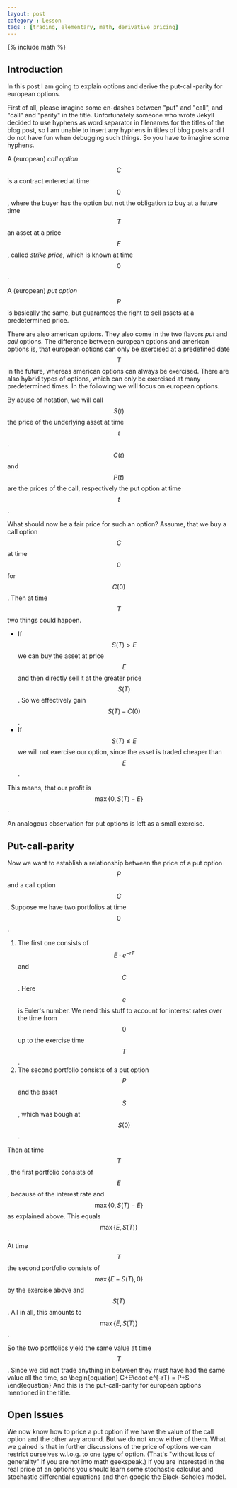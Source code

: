 ```yaml
---
layout: post
category : Lesson
tags : [trading, elementary, math, derivative pricing]
---
```

{% include math %}

## Introduction
In this post I am going to explain options and derive the put-call-parity for european options.

First of all, please imagine some en-dashes between "put" and "call", and "call" and "parity" in the title.
Unfortunately someone who wrote Jekyll decided to use hyphens as word separator in filenames for the titles of the blog post, so I am unable to insert any hyphens in titles of blog posts and I do not have fun when debugging such things. So you have to imagine some hyphens.

A (european) _call_ _option_ $$C$$ is a contract entered at time $$0$$, where the buyer has the option but not the obligation to buy at a future time $$T$$ an asset at a price $$E$$, called _strike_ _price_, which is known at time $$0$$.

A (european) _put_ _option_ $$P$$ is basically the same, but guarantees the right to sell assets at a predetermined price.

There are also american options. They also come in the two flavors _put_ and _call_ options.
The difference between european options and american options is, that european options can only be exercised at a predefined date $$T$$ in the future, whereas american options can always be exercised.
There are also hybrid types of options, which can only be exercised at many predetermined times.
In the following we will focus on european options.

By abuse of notation, we will call $$S(t)$$ the price of the underlying asset at time $$t$$.
$$C(t)$$ and $$P(t)$$ are the prices of the call, respectively the put option at time $$t$$.

What should now be a fair price for such an option?
Assume, that we buy a call option $$C$$ at time $$0$$ for $$C(0)$$.
Then at time $$T$$ two things could happen.

- If $$S(T)>E$$ we can buy the asset at price $$E$$ and then directly sell it at the greater price $$S(T)$$. So we effectively gain $$S(T)-C(0)$$.
- If $$S(T)\leq E$$ we will not exercise our option, since the asset is traded cheaper than $$E$$.

This means, that our profit is $$\max\{ 0, S(T)-E\}$$.

An analogous observation for put options is left as a small exercise.

## Put-call-parity
Now we want to establish a relationship between the price of a put option $$P$$ and a call option $$C$$.
Suppose we have two portfolios at time $$0$$.

1. The first one consists of $$E\cdot e^{-rT}$$ and $$C$$. Here $$e$$ is Euler's number. We need this stuff to account for interest rates over the time from $$0$$ up to the exercise time $$T$$.
2. The second portfolio consists of a put option $$P$$ and the asset $$S$$, which was bough at $$S(0)$$.

Then at time $$T$$, the first portfolio consists of $$E$$, because of the interest rate and $$\max\{ 0, S(T)-E\}$$ as explained above. This equals $$\max\{ E, S(T)\}$$.  
At time $$T$$ the second portfolio consists of $$\max\{ E-S(T),0\}$$ by the exercise above and $$S(T)$$. All in all, this amounts to $$\max\{ E, S(T)\}$$.

So the two portfolios yield the same value at time $$T$$. Since we did not trade anything in between they must have had the same value all the time, so
\begin{equation}
C+E\cdot e^{-rT} = P+S
\end{equation}
And this is the put-call-parity for european options mentioned in the title.

## Open Issues
We now know how to price a put option if we have the value of the call option and the other way around.
But we do not know either of them.
What we gained is that in further discussions of the price of options we can restrict ourselves w.l.o.g. to one type of option.
(That's "without loss of generality" if you are not into math geekspeak.)
If you are interested in the real price of an options you should learn some stochastic calculus and stochastic differential equations and then google the Black-Scholes model.

